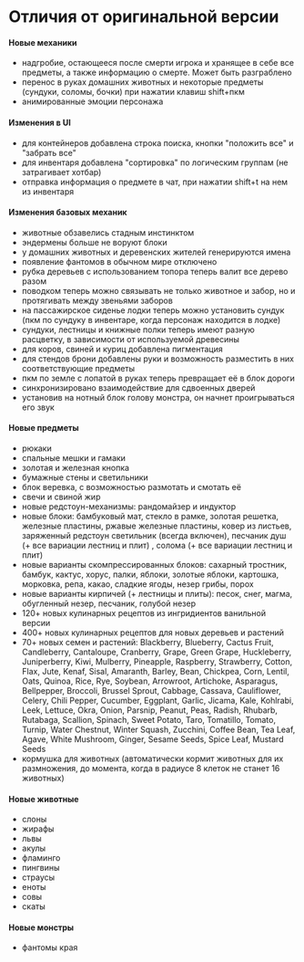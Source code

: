 # Отличия от оригинальной версии

#### Новые механики
- надгробие, остающееся после смерти игрока и хранящее в себе все предметы, а также информацию о смерте. Может быть разграблено
- перенос в руках домашних животных и некоторые предметы (сундуки, соломы, бочки) при нажатии клавиш shift+пкм
- анимированные эмоции персонажа

#### Изменения в UI
- для контейнеров добавлена строка поиска, кнопки "положить все" и "забрать все"
- для инвентаря добавлена "сортировка" по логическим группам (не затрагивает хотбар)
- отправка информация о предмете в чат, при нажатии shift+t на нем из инвентаря

#### Изменения базовых механик
- животные обзавелись стадным инстинктом
- эндермены больше не воруют блоки
- у домашних животных и деревенских жителей генерируются имена
- появление фантомов в обычном мире отключено
- рубка деревьев с использованием топора теперь валит все дерево разом
- поводком теперь можно связывать не только животное и забор, но и протягивать между звеньями заборов
- на пассажирское сиденье лодки теперь можно установить сундук (пкм по сундуку в инвентаре, когда персонаж находится в лодке)
- сундуки, лестницы и книжные полки теперь имеют разную расцветку, в зависимости от используемой древесины
- для коров, свиней и куриц добавлена пигментация
- для стендов брони добавлены руки и возможность разместить в них соответствующие предметы
- пкм по земле с лопатой в руках теперь превращает её в блок дороги
- синхронизировано взаимодействие для сдвоенных дверей
- установив на нотный блок голову монстра, он начнет проигрываться его звук

#### Новые предметы
- рюкаки
- спальные мешки и гамаки
- золотая и железная кнопка
- бумажные стены и светильники
- блок веревка, с возможностью размотать и смотать её
- свечи и свиной жир
- новые редстоун-механизмы: рандомайзер и индуктор
- новые блоки: бамбуковый мат, стекло в рамке, золотая решетка, железные пластины, ржавые железные пластины, ковер из листьев, заряженный редстоун светильник (всегда включен), песчаник душ (+ все вариации лестниц и плит) , солома (+ все вариации лестниц и плит)
- новые варианты скомпрессированных блоков: сахарный тростник, бамбук, кактус, хорус, палки, яблоки, золотые яблоки, картошка, морковка, репа, какао, сладкие ягоды, незер грибы, порох
- новые варианты кирпичей (+ лестницы и плиты): песок, снег, магма, обугленный незер, песчаник, голубой незер
- 120+ новых кулинарных рецептов из ингридиентов ванильной версии
- 400+ новых кулинарных рецептов для новых деревьев и растений
- 70+ новых семен и растений: 
Blackberry, Blueberry, Cactus Fruit, Candleberry, Cantaloupe, Cranberry, Grape, Green Grape, Huckleberry, Juniperberry, Kiwi, Mulberry, Pineapple, Raspberry, Strawberry, Cotton, Flax, Jute, Kenaf, Sisal, Amaranth, Barley, Bean, Chickpea, Corn, Lentil, Oats, Quinoa, Rice, Rye, Soybean, Arrowroot, Artichoke, Asparagus, Bellpepper, Broccoli, Brussel Sprout, Cabbage, Cassava, Cauliflower, Celery, Chili Pepper, Cucumber, Eggplant, Garlic, Jicama, Kale, Kohlrabi, Leek, Lettuce, Okra, Onion, Parsnip, Peanut, Peas, Radish, Rhubarb, Rutabaga, Scallion, Spinach, Sweet Potato, Taro, Tomatillo, Tomato, Turnip, Water Chestnut, Winter Squash, Zucchini, Coffee Bean, Tea Leaf, Agave, White Mushroom, Ginger, Sesame Seeds, Spice Leaf, Mustard Seeds
- кормушка для животных (автоматически кормит животных для их размножения, до момента, когда в радиусе 8 клеток не станет 16 животных)

#### Новые животные
- слоны
- жирафы
- львы
- акулы
- фламинго
- пингвины
- страусы
- еноты
- совы
- скаты

#### Новые монстры
- фантомы края